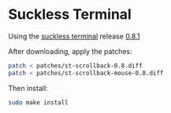 # Suckless Terminal

Using the [suckless terminal](Calendar.google.com/calendar/render#main_7%7Cweek-2+24377+24385+24385) release [0.8.1](https://dl.suckless.org/st/st-0.8.1.tar.gz)

After downloading, apply the patches:

```bash
patch < patches/st-scrollback-0.8.diff
patch < patches/st-scrollback-mouse-0.8.diff
```

Then install:

```bash
sudo make install
```
